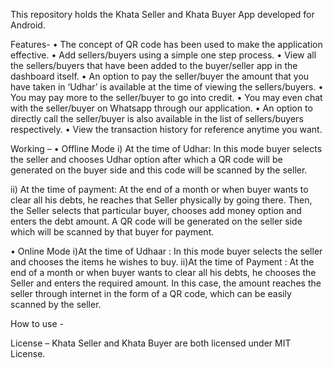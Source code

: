 This repository holds the Khata Seller and Khata Buyer App developed for Android.

Features-
•	The concept of QR code has been used to make the application effective.
•	Add sellers/buyers using a simple one step process.
•	View all the sellers/buyers that have been added to the buyer/seller app in the dashboard itself.
•	An option to pay the seller/buyer the amount that you have taken in ‘Udhar’ is available at the time of viewing the sellers/buyers.
•	You may pay more to the seller/buyer to go into credit.
•	You may even chat with the seller/buyer on Whatsapp through our application.
•	An option to directly call the seller/buyer is also available in the list of sellers/buyers respectively.
•	View the transaction history for reference anytime you want.

Working – 
•	Offline Mode 
i) At the time of Udhar: In this mode buyer selects the seller and chooses Udhar option after which a QR code will be generated on the buyer side and this code will be scanned by the seller.

ii) At the time of payment: At the end of a month or when buyer wants to clear all his debts, he reaches  that Seller physically by going there. Then, the Seller selects that particular buyer, chooses add money option and enters the debt amount. A QR code will be generated on the seller side which will be scanned by that buyer for payment.

•	Online Mode
i)At the time of Udhaar : In this mode buyer selects the seller and chooses the items he wishes to buy.
ii)At the time of Payment : At the end of a month or when buyer wants to clear all his debts, he chooses the Seller and enters the required amount. In this case, the amount reaches the seller through internet in the form of a QR code, which can be easily scanned by the seller.

How to use - 














License – 
Khata Seller and Khata Buyer are both licensed under MIT License.
